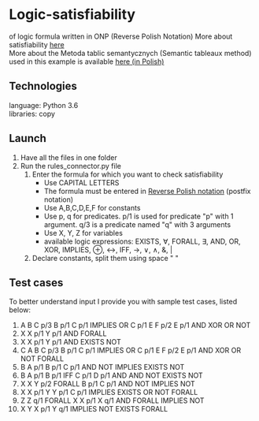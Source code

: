 # Logic-satisfiability
 of logic formula written in ONP (Reverse Polish Notation)
More about satisfiability [here](https://en.wikipedia.org/wiki/Method_of_analytic_tableaux)
<br>
More about the Metoda tablic semantycznych (Semantic tableaux method) used in this example is available [here (in Polish)](http://www.cs.put.poznan.pl/jjozefowska/wyklady/lo/W4_MTS__handouts.pdf)

## Technologies
language: Python 3.6 <br>
libraries: copy

## Launch
1. Have all the files in one folder
2. Run the rules_connector.py file
    1. Enter the formula for which you want to check satisfiability 
        * Use CAPITAL LETTERS
        * The formula must be entered in [Reverse Polish notation](https://en.wikipedia.org/wiki/Reverse_Polish_notation) (postfix notation)
        * Use A,B,C,D,E,F for constants
        * Use p, q for predicates. p/1 is used for predicate "p" with 1 argument. q/3 is a predicate named "q" with 3 arguments
        * Use X, Y, Z for variables
        * available logic expressions: EXISTS, ∀, FORALL, ∃, AND, OR, XOR, IMPLIES, ⊕, ↔, IFF, →, ∨, ∧, &, | 
    2. Declare constants, split them using space " "
    
## Test cases
To better understand input I provide you with sample test cases, listed below:

1.  A B C p/3 B p/1 C p/1 IMPLIES OR C p/1 E F p/2 E p/1 AND XOR OR NOT
1.  X X p/1 Y p/1 AND FORALL
1.  X X p/1 Y p/1 AND EXISTS NOT
1.  C A B C p/3 B p/1 C p/1 IMPLIES OR C p/1 E F p/2 E p/1 AND XOR OR NOT FORALL
1.  B A p/1 B p/1 C p/1 AND NOT IMPLIES EXISTS NOT
1.  B A p/1 B p/1 IFF C p/1 D p/1 AND AND NOT EXISTS NOT
1.  X X Y p/2 FORALL B p/1 C p/1 AND NOT IMPLIES NOT
1.  X X p/1 Y Y p/1 C p/1 IMPLIES EXISTS OR NOT FORALL
1.  Z Z q/1 FORALL X X p/1 X q/1 AND FORALL IMPLIES NOT
1.  X Y X p/1 Y q/1 IMPLIES NOT EXISTS FORALL
